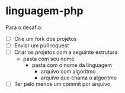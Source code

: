 # linguagem-php

Para o desafio:

- [ ] Crie um fork dos projetos 
- [ ] Enviar um pull request
- [ ] Criar os projetos com a seguinte estrutura:
    - pasta com seu nome
        - pasta com o nome da linguagem
          - arquivo com algoritmo
          - arquivo que chama o algoritmo
- [ ] Ter pelo menos um commit por arquivo